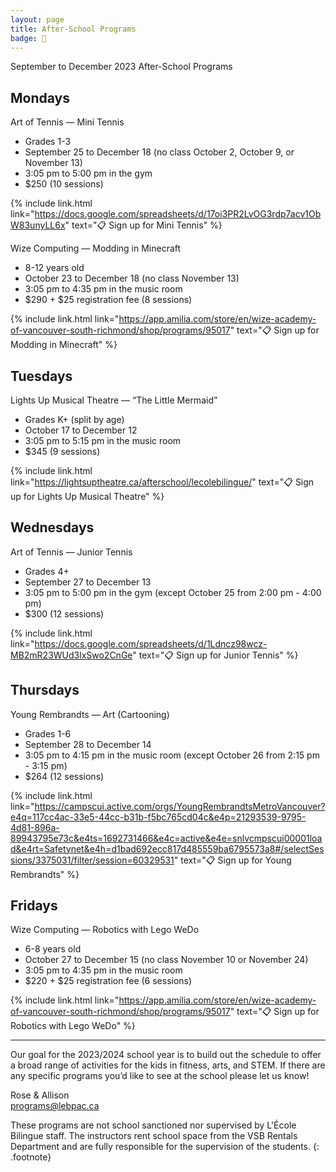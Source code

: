 ```yaml
---
layout: page
title: After-School Programs
badge: 🤖
---
```


September to December 2023 After-School Programs

## Mondays
Art of Tennis — Mini Tennis
- Grades 1-3
- September 25 to December 18 (no class October 2, October 9, or November 13)
- 3:05 pm to 5:00 pm in the gym
- $250 (10 sessions)

{% include link.html link="https://docs.google.com/spreadsheets/d/17oi3PR2LvOG3rdp7acv1ObW83unyLL6x" text="📋 Sign up for Mini Tennis" %}

Wize Computing — Modding in Minecraft
- 8-12 years old
- October 23 to December 18 (no class November 13)
- 3:05 pm to 4:35 pm in the music room
- $290 + $25 registration fee (8 sessions)

{% include link.html link="https://app.amilia.com/store/en/wize-academy-of-vancouver-south-richmond/shop/programs/95017" text="📋 Sign up for Modding in Minecraft" %}

## Tuesdays
Lights Up Musical Theatre — “The Little Mermaid”
- Grades K+ (split by age)
- October 17 to December 12
- 3:05 pm to 5:15 pm in the music room
- $345 (9 sessions)

{% include link.html link="https://lightsuptheatre.ca/afterschool/lecolebilingue/" text="📋 Sign up for Lights Up Musical Theatre" %}

## Wednesdays
Art of Tennis — Junior Tennis
- Grades 4+
- September 27 to December 13
- 3:05 pm to 5:00 pm in the gym (except October 25 from 2:00 pm - 4:00 pm)
- $300 (12 sessions)

{% include link.html link="https://docs.google.com/spreadsheets/d/1Ldncz98wcz-MB2mR23WUd3lxSwo2CnGe" text="📋 Sign up for Junior Tennis" %}

## Thursdays
Young Rembrandts — Art (Cartooning)
- Grades 1-6
- September 28 to December 14
- 3:05 pm to 4:15 pm in the music room (except October 26 from 2:15 pm - 3:15 pm)
- $264 (12 sessions)

{% include link.html link="https://campscui.active.com/orgs/YoungRembrandtsMetroVancouver?e4q=117cc4ac-33e5-44cc-b31b-f5bc765cd04c&e4p=21293539-9795-4d81-896a-89943795e73c&e4ts=1692731466&e4c=active&e4e=snlvcmpscui00001load&e4rt=Safetynet&e4h=d1bad692ecc817d485559ba6795573a8#/selectSessions/3375031/filter/session=60329531" text="📋 Sign up for Young Rembrandts" %}

## Fridays
Wize Computing — Robotics with Lego WeDo
- 6-8 years old
- October 27 to December 15 (no class November 10 or November 24)
- 3:05 pm to 4:35 pm in the music room
- $220 + $25 registration fee (6 sessions)

{% include link.html link="https://app.amilia.com/store/en/wize-academy-of-vancouver-south-richmond/shop/programs/95017" text="📋 Sign up for Robotics with Lego WeDo" %}

---

Our goal for the 2023/2024 school year is to build out the schedule to offer a broad range of activities for the kids in fitness, arts, and STEM. If there are any specific programs you’d like to see at the school please let us know!

Rose & Allison  
[programs@lebpac.ca](mailto:programs@lebpac.ca)

These programs are not school sanctioned nor supervised by L'École Bilingue staff. The instructors rent school space from the VSB Rentals Department and are fully responsible for the supervision of the students.
{: .footnote}